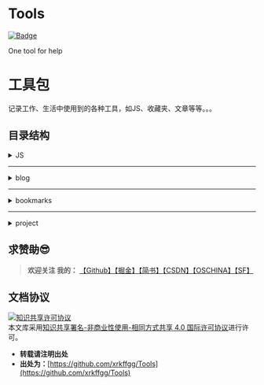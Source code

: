 # Tools

[![Badge](https://img.shields.io/badge/link-996.icu-%23FF4D5B.svg?style=flat-square)](https://996.icu/#/zh_CN)

One tool for help

# 工具包
记录工作、生活中使用到的各种工具，如JS、收藏夹、文章等等。。。

## 目录结构
<details>
<summary>JS</summary>
<pre><code>
--记录常用JS
001.Date
002.Excel
</code></pre>
</details>

***
<details>
<summary>blog</summary>
<pre><code>
--记录文章
001.JS计算两个时间间隔
002.JS实现页面查看zip文件中的内容
003.Vue+Element前端导入导出Excel
004.Vue监听键盘鼠标事件
005.Vue使用Canvas绘制图片、矩形、线条、文字，下载图片
006.vue全家桶+Echarts+百度地图，搭建数据可视化系统
</code></pre>
</details>

***

<details>
<summary>bookmarks</summary>
<pre><code>
--记录收藏夹
</code></pre>
</details>

***
<details>
<summary>project</summary>
<pre><code>
--记录项目
</code></pre>
</details>

## 求赞~~助~~😎
> **欢迎关注 我的：** [【Github】](https://github.com/xrkffgg/Tools)[【掘金】](https://juejin.im/user/59c369496fb9a00a4843a3e2/posts)[【简书】](https://www.jianshu.com/u/4ca4daac5890)[【CSDN】](https://blog.csdn.net/xrk_ffgg)[【OSCHINA】](https://my.oschina.net/xrkffgg)[【SF】](https://segmentfault.com/u/xrkffgg/articles)

## 文档协议
<a rel="license" href="http://creativecommons.org/licenses/by-nc-sa/4.0/"><img alt="知识共享许可协议" style="border-width:0" src="https://i.creativecommons.org/l/by-nc-sa/4.0/88x31.png" /></a><br />本文库采用<a rel="license" href="http://creativecommons.org/licenses/by-nc-sa/4.0/">知识共享署名-非商业性使用-相同方式共享 4.0 国际许可协议</a>进行许可。

- **转载请注明出处** 
- **出处为：**[https://github.com/xrkffgg/Tools](https://github.com/xrkffgg/Tools)
